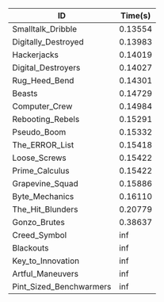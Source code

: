 |ID|Time(s)|
|-|-|
|Smalltalk_Dribble|0.13554|
|Digitally_Destroyed|0.13983|
|Hackerjacks|0.14019|
|Digital_Destroyers|0.14027|
|Rug_Heed_Bend|0.14301|
|Beasts|0.14729|
|Computer_Crew|0.14984|
|Rebooting_Rebels|0.15291|
|Pseudo_Boom|0.15332|
|The_ERROR_List|0.15418|
|Loose_Screws|0.15422|
|Prime_Calculus|0.15422|
|Grapevine_Squad|0.15886|
|Byte_Mechanics|0.16110|
|The_Hit_Blunders|0.20779|
|Gonzo_Brutes|0.38637|
|Creed_Symbol|inf|
|Blackouts|inf|
|Key_to_Innovation|inf|
|Artful_Maneuvers|inf|
|Pint_Sized_Benchwarmers|inf|
